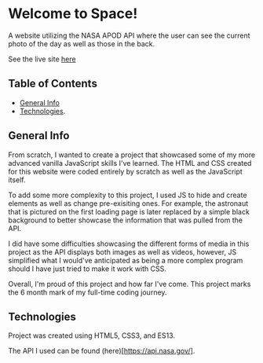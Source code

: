 # Welcome to Space!

A website utilizing the NASA APOD API where the user can see the current photo of the day as well as those in the back.



See the live site [here](https://welcometospace.netlify.app/)


## Table of Contents

* [General Info](#general-info)
* [Technologies](#technologies).

## General Info

From scratch, I wanted to create a project that showcased some of my more advanced vanilla JavaScript skills I've learned. The HTML and CSS created for this website were coded entirely by scratch as well as the JavaScript itself.

To add some more complexity to this project, I used JS to hide and create elements as well as change pre-exisiting ones. For example, the astronaut that is pictured on the first loading page is later replaced by a simple black background to better showcase the information that was pulled from the API. 

I did have some difficulties showcasing the different forms of media in this project as the API displays both images as well as videos, however, JS simplified what I would've anticipated as being a more complex program should I have just tried to make it work with CSS.

Overall, I'm proud of this project and how far I've come. This project marks the 6 month mark of my full-time coding journey.

## Technologies

Project was created using HTML5, CSS3, and ES13.

The API I used can be found (here)[https://api.nasa.gov/]. 

